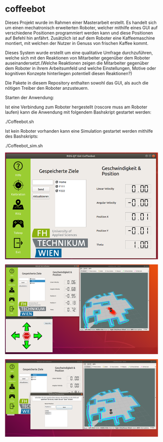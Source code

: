 ﻿# coffeebot

Dieses Projekt wurde im Rahmen einer Masterarbeit erstellt. Es handelt sich um einen mechatronisch erweiterten Roboter, welcher mithilfe eines GUI auf verschiedene Positionen programmiert werden kann und diese Positionen auf Befehl hin anfährt. Zusätzlich ist auf dem Roboter eine Kaffeemaschine montiert, mit welchen der Nutzer in Genuss von frischen Kaffee kommt.

Dieses System wurde erstellt um eine qualitative Umfrage durchzuführen, welche sich mit den Reaktionen von Mitarbeiter gegenüber dem Roboter auseinandersetzt.(Welche Reaktionen zeigen die Mitarbeiter gegenüber dem Roboter in ihrem Arbeitsumfeld und welche Einstellungen, Motive oder kognitiven Konzepte hinterliegen potentiell diesen Reaktionen?)

Die Pakete in diesem Repository enthalten sowohl das GUI, als auch die nötigen Treiber den Roboter anzusteuern.

Starten der Anwendung:

Ist eine Verbindung zum Roboter hergestellt (roscore muss am Roboter laufen) kann die Anwendung mit folgendem Bashskript gestartet werden:

./Coffeebot.sh

Ist kein Roboter vorhanden kann eine Simulation gestartet werden mithilfe des Bashskripts:

./Coffeebot_sim.sh


![alt text](https://github.com/wolwalstud/coffeebot/blob/main/startside.png)

![alt text](https://github.com/wolwalstud/coffeebot/blob/main/gui.png)

![alt text](https://github.com/wolwalstud/coffeebot/blob/main/kalibration.png)
